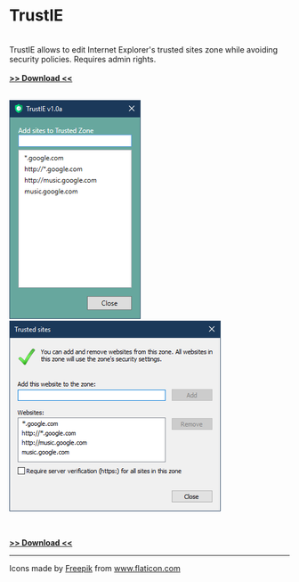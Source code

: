 # TrustIE
<br>
TrustIE allows to edit Internet Explorer's trusted sites zone while avoiding security policies. Requires admin rights.<br><br><a href="https://github.com/DenisLjubarets/TrustIE/raw/master/Files/Trustie_v1.0a.zip"><b>>> Download <<</b></a>
<br>
<br>
<p align="left">
  <img src="Files/MainView.png">&nbsp;&nbsp;&nbsp;&nbsp;&nbsp;&nbsp;
  <img align="top" src="Files/IE.png">
</p>

<br><br><a href="https://github.com/DenisLjubarets/TrustIE/raw/master/Files/Trustie_v1.0a.zip"><b>>> Download <<</b></a>
<br>
<hr>
<div>Icons made by <a href="https://www.flaticon.com/authors/freepik" title="Freepik">Freepik</a> from <a href="https://www.flaticon.com/" title="Flaticon">www.flaticon.com</a></div>
